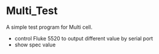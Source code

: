 # Multi_Test
A simple test program for Multi cell.
* control Fluke 5520 to output different value by serial port
* show spec value 
